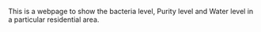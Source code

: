 This is a webpage to show the bacteria level, Purity level and Water level in a particular residential area.
